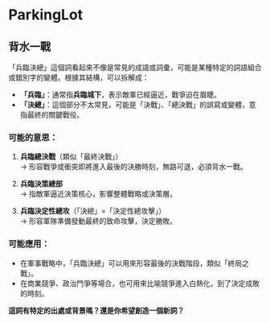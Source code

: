# ParkingLot

## 背水一戰
「兵臨決總」這個詞看起來不像是常見的成語或詞彙，可能是某種特定的詞語組合或錯別字的變體。根據其結構，可以拆解成：

- **「兵臨」**：通常指**兵臨城下**，表示敵軍已經逼近，戰爭迫在眉睫。
- **「決總」**：這個部分不太常見，可能是「決戰」、「總決戰」的誤寫或變體，意指最終的關鍵戰役。

### 可能的意思：
1. **兵臨總決戰**（類似「最終決戰」）  
   → 形容戰爭或衝突即將進入最後的決勝時刻，無路可退，必須背水一戰。
   
2. **兵臨決策總部**  
   → 指敵軍逼近決策核心，影響整體戰略或決策層。

3. **兵臨決定性總攻**（「決總」=「決定性總攻擊」）  
   → 形容軍隊準備發動最終的致命攻擊，決定勝敗。

### 可能應用：
- 在軍事戰略中，「兵臨決總」可以用來形容最後的決戰階段，類似「終局之戰」。
- 在商業競爭、政治鬥爭等場合，也可用來比喻競爭進入白熱化，到了決定成敗的時刻。

**這詞有特定的出處或背景嗎？還是你希望創造一個新詞？**
